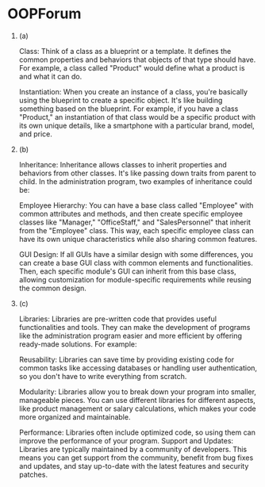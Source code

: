 # OOPForum

1. (a)


    Class: Think of a class as a blueprint or a template. It defines the common properties and behaviors that objects of that type should have. For example, a class called "Product" would define what a product is and what it can do.
    
    
    Instantiation: When you create an instance of a class, you're basically using the blueprint to create a specific object. It's like building something based on the blueprint. For example, if you have a class "Product," an instantiation of that class would be a specific product with its own unique details, like a smartphone with a particular brand, model, and price.


1. (b)


    Inheritance: Inheritance allows classes to inherit properties and behaviors from other classes. It's like passing down traits from parent to child. In the administration program, two examples of inheritance could be:
        
        
    Employee Hierarchy: You can have a base class called "Employee" with common attributes and methods, and then create specific employee classes like "Manager," "OfficeStaff," and "SalesPersonnel" that inherit from the "Employee" class. This way, each specific employee class can have its own unique characteristics while also sharing common features.
        
        
     GUI Design: If all GUIs have a similar design with some differences, you can create a base GUI class with common elements and functionalities. Then, each specific module's GUI can inherit from this base class, allowing customization for module-specific requirements while reusing the common design.


1. (c)


    Libraries: Libraries are pre-written code that provides useful functionalities and tools. They can make the development of programs like the administration program easier and more efficient by offering ready-made solutions. For example:
    
    
      Reusability: Libraries can save time by providing existing code for common tasks like accessing databases or handling user authentication, so you don't have to write everything from scratch.
        
     
      Modularity: Libraries allow you to break down your program into smaller, manageable pieces. You can use different libraries for different aspects, like product management or salary calculations, which makes your code more organized and maintainable.
        
        
     Performance: Libraries often include optimized code, so using them can improve the performance of your program.
      Support and Updates: Libraries are typically maintained by a community of developers. This means you can get support from the community, benefit from bug fixes and updates, and stay up-to-date with the latest features and security patches.
